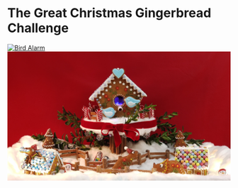 # The Great Christmas Gingerbread Challenge
[![Bird Alarm](docs/images/birdAlarm.png)](https://youtu.be/bVbn6GM9knQ "Bird Alarm")
![jurassic-christmas](docs/images/1.jpg)

